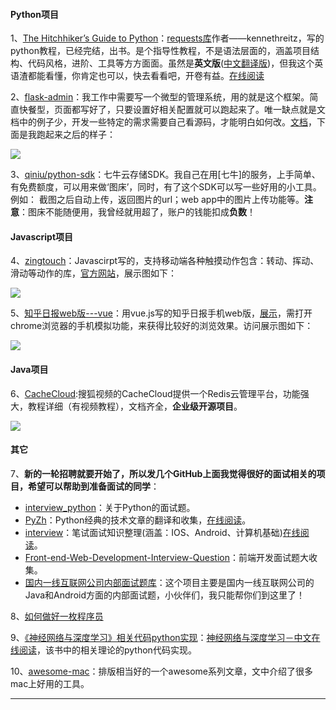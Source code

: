 #### Python项目
1、[The Hitchhiker’s Guide to Python](https://github.com/kennethreitz/python-guide)：[requests库](https://github.com/kennethreitz/requests)作者——kennethreitz，写的python教程，已经完结，出书。是个指导性教程，不是语法层面的，涵盖项目结构、代码风格，进阶、工具等方方面面。虽然是**英文版**([中文翻译版](http://pythonguidecn.readthedocs.io/zh/latest/))，但我这个英语渣都能看懂，你肯定也可以，快去看看吧，开卷有益。[在线阅读](http://docs.python-guide.org/en/latest/)

2、[flask-admin](https://github.com/flask-admin/flask-admin)：我工作中需要写一个微型的管理系统，用的就是这个框架。简直快餐型，页面都写好了，只要设置好相关配置就可以跑起来了。唯一缺点就是文档中的例子少，开发一些特定的需求需要自己看源码，才能明白如何改。[文档](https://flask-admin.readthedocs.io/en/latest/)，下面是我跑起来之后的样子：

![](https://github.com/521xueweihan/HelloGitHub/blob/master/04/img/flask-admin-show.gif)

3、[qiniu/python-sdk](https://github.com/qiniu/python-sdk)：七牛云存储SDK。我自己在用[七牛]的服务，上手简单、有免费额度，可以用来做‘图床’，同时，有了这个SDK可以写一些好用的小工具。例如：
截图之后自动上传，返回图片的url；web app中的图片上传功能等。**注意**：图床不能随便用，我曾经就用超了，账户的钱能扣成**负数**！

#### Javascript项目
4、[zingtouch](https://github.com/zingchart/zingtouch)：Javascirpt写的，支持移动端各种触摸动作包含：转动、挥动、滑动等动作的库，[官方网站](https://zingchart.github.io/zingtouch/)，展示图如下：

![](https://github.com/521xueweihan/HelloGitHub/blob/master/04/img/zingtouch-show.gif)


5、[知乎日报web版---vue](https://github.com/yatessss/zhihudaily-vue)：用vue.js写的知乎日报手机web版，[展示](http://zhihudaily-vue.yatessss.com/)，需打开chrome浏览器的手机模拟功能，来获得比较好的浏览效果。访问展示图如下：

![](https://github.com/521xueweihan/HelloGitHub/blob/master/04/img/zhihu-vue-min.png)

#### Java项目
6、[CacheCloud](https://github.com/sohutv/cachecloud):搜狐视频的CacheCloud提供一个Redis云管理平台，功能强大，教程详细（有视频教程），文档齐全，**企业级开源项目**。

![](https://github.com/521xueweihan/HelloGitHub/blob/master/04/img/cachecloud-min.png)

#### 其它
7、**新的一轮招聘就要开始了，所以发几个GitHub上面我觉得很好的面试相关的项目，希望可以帮助到准备面试的同学**：
- [interview_python](https://github.com/taizilongxu/interview_python)：关于Python的面试题。
- [PyZh](https://github.com/MrKiven/PyZh)：Python经典的技术文章的翻译和收集，[在线阅读](http://pyzh.readthedocs.io/en/latest/)。
- [interview](https://github.com/HIT-Alibaba/interview)：笔试面试知识整理(涵盖：IOS、Android、计算机基础)[在线阅读](http://hit-alibaba.github.io/interview/index.html)。
- [Front-end-Web-Development-Interview-Question](https://github.com/paddingme/Front-end-Web-Development-Interview-Question)：前端开发面试题大收集。
- [国内一线互联网公司内部面试题库](https://github.com/JackyAndroid/AndroidInterview-Q-A/blob/master/README-CN.md)：这个项目主要是国内一线互联网公司的Java和Android方面的内部面试题，小伙伴们，我只能帮你们到这里了！

8、[如何做好一枚程序员](https://github.com/ahangchen/How-to-Be-A-Programmer-CN)

9、[《神经网络与深度学习》相关代码python实现](https://github.com/mnielsen/neural-networks-and-deep-learning)：[神经网络与深度学习－中文在线阅读](https://tigerneil.gitbooks.io/neural-networks-and-deep-learning-zh/content/chapter1.html)，该书中的相关理论的python代码实现。

10、[awesome-mac](https://github.com/jaywcjlove/awesome-mac)：排版相当好的一个awesome系列文章，文中介绍了很多mac上好用的工具。

---
